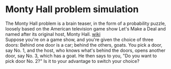 # Monty Hall problem simulation
The Monty Hall problem is a brain teaser, in the form of a probability puzzle, loosely based on the American television game show Let's Make a Deal and named after its original host, Monty Hall. [wiki](https://en.wikipedia.org/wiki/Monty_Hall_problem)  
Suppose you're on a game show, and you're given the choice of three doors: Behind one door is a car; behind the others, goats. You pick a door, say No. 1, and the host, who knows what's behind the doors, opens another door, say No. 3, which has a goat. He then says to you, "Do you want to pick door No. 2?" Is it to your advantage to switch your choice?
